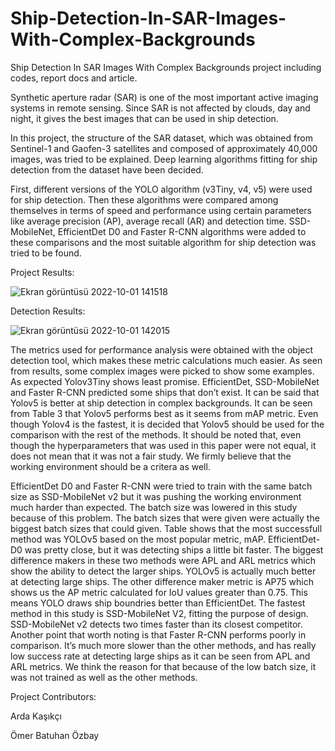 # Ship-Detection-In-SAR-Images-With-Complex-Backgrounds
Ship Detection In SAR Images With  Complex Backgrounds project including codes, report docs and article.

Synthetic aperture radar (SAR) is one of the most important active imaging systems in remote sensing. Since SAR is not affected by clouds, day and night, it gives the best images that can be used in ship detection. 

In this project, the structure of the SAR dataset, which was obtained from Sentinel-1 and Gaofen-3 satellites and composed of approximately 40,000 images, was tried to be explained. Deep learning algorithms fitting for ship detection from the dataset have been decided.

First, different versions of the YOLO algorithm (v3Tiny, v4, v5) were used for ship detection. Then these algorithms were compared among themselves in terms of speed and performance using certain parameters like average precision (AP), average recall (AR) and detection time. SSD-MobileNet, EfficientDet D0 and Faster R-CNN algorithms were added to these comparisons and the most suitable algorithm for ship detection was tried to be found.


Project Results:


![Ekran görüntüsü 2022-10-01 141518](https://user-images.githubusercontent.com/44347054/193406914-56734930-7847-461d-9519-a378ca32e623.png)


Detection Results:



![Ekran görüntüsü 2022-10-01 142015](https://user-images.githubusercontent.com/44347054/193407083-12c4c70e-fd20-4867-a451-958a048e0259.png)


The metrics used for performance analysis were obtained with the object detection tool, which makes these metric calculations much easier. 
As seen from results, some complex images were picked to show some examples. As expected Yolov3Tiny shows least promise. EfficientDet, SSD-MobileNet and Faster R-CNN
predicted some ships that don’t exist. It can be said that Yolov5 is better at ship detection in complex backgrounds. It can be seen from Table 3 that Yolov5 performs best as it seems from mAP metric. Even though Yolov4 is the fastest, it is decided that Yolov5 should be used for the comparison with the rest of the methods. It should be noted that, even though the hyperparameters that was used in this paper were not equal, it does not mean that it was not a fair study. We firmly believe that the working environment should be a critera as well. 


EfficientDet D0 and Faster R-CNN were tried to train with the same batch size as SSD-MobileNet v2 but it was pushing the working environment much harder than expected. The batch size was lowered in this study because of this problem. The batch sizes that were given were actually the biggest batch sizes that could given.
Table shows that the most successfull method was YOLOv5 based on the most popular metric, mAP. EfficientDet-D0 was pretty close, but it was detecting ships a little bit faster. The biggest difference makers in these two methods were APL and ARL metrics which show the ability to detect the larger ships. YOLOv5 is actually much better at detecting large ships. The other difference maker metric is AP75 which shows us the AP metric calculated for IoU values greater than 0.75. This means YOLO draws ship boundries better than EfficientDet. The fastest method in this study is SSD-MobileNet V2, fitting the purpose of design. SSD-MobileNet v2 detects two times faster than its closest competitor. Another point that worth noting is that Faster R-CNN performs poorly in comparison. It’s much more slower than the other methods, and has really low success rate at detecting large ships as it can be seen from APL and ARL metrics. We think the reason for that because of the low
batch size, it was not trained as well as the other methods.




Project Contributors:

Arda Kaşıkçı

Ömer Batuhan Özbay
